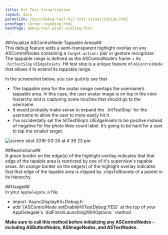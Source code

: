 ```yaml
---
title: Hit Test Visualization
layout: docs
permalink: /docs/debug-tool-hit-test-visualization.html
prevPage: corner-rounding.html
nextPage: debug-tool-pixel-scaling.html
---
```


##Visualize ASControlNode Tappable Areas##
<br>
This debug feature adds a semi-transparent highlight overlay on any ASControlNodes containing a `target:action:` pair or gesture recognizer. The tappable range is defined as the ASControlNode’s frame + its `.hitTestSlop` `UIEdgeInsets`. Hit test slop is a unique feature of `ASControlNode` that allows it to extend its tappable range. 

In the screenshot below, you can quickly see that
<ul> 
  <li>The tappable area for the avatar image overlaps the username’s tappable area. In this case, the user avatar image is on top in the view hierarchy and is capturing some touches that should go to the username.</li>
  <li>It would probably make sense to expand the `.hitTestSlop` for the username to allow the user to more easily hit it.</li>
  <li>I’ve accidentally set the hitTestSlop’s UIEdgeInsets to be positive instead of negative for the photo likes count label. It’s going to be hard for a user to tap the smaller target.</li>
</ul>

![screen shot 2016-03-25 at 4 39 23 pm](https://cloud.githubusercontent.com/assets/3419380/14057034/e1e71450-f2b1-11e5-8091-3e6f22862994.png)

##Restrictions##
<br>
A _green_ border on the edge(s) of the highlight overlay indicates that that edge of the tapable area is restricted by one of it's superview's tapable areas. An _orange_ border on the edge(s) of the highlight overlay indicates that that edge of the tapable area is clipped by .clipsToBounds of a parent in its hierarchy. 

##Usage##
<br>
In your `AppDelegate.m` file, 
<ul>
  <li>import `AsyncDisplayKit+Debug.h`</li>
  <li>add `[ASControlNode setEnableHitTestDebug:YES]` at the top of your AppDelegate's `didFinishLaunchingWithOptions:` method</li>
</ul>

**Make sure to call this method before initializing any ASControlNodes - including ASButtonNodes, ASImageNodes, and ASTextNodes.**
